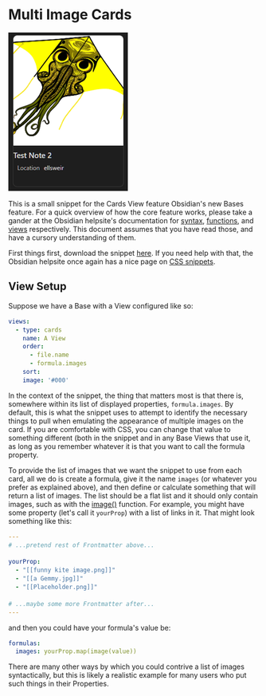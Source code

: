 # Multi Image Cards

![](MultiImageCardsDemo.gif)

This is a small snippet for the Cards View feature Obsidian's new Bases feature. For a quick overview of how the core feature works, please take a gander at the Obsidian helpsite's documentation for [syntax](<https://help.obsidian.md/bases/syntax>), [functions](<https://help.obsidian.md/bases/functions>), and [views](<https://help.obsidian.md/bases/views>) respectively. This document assumes that you have read those, and have a cursory understanding of them.  

First things first, download the snippet [here](MultiImageCards.css). If you need help with that, the Obsidian helpsite once again has a nice page on [CSS snippets](<https://help.obsidian.md/snippets>).  

## View Setup

Suppose we have a Base with a View configured like so:  

```yaml
views:
  - type: cards
    name: A View
    order:
      - file.name
      - formula.images
    sort:
    image: '#000'
```

In the context of the snippet, the thing that matters most is that there is, somewhere within its list of displayed properties, `formula.images`. By default, this is what the snippet uses to attempt to identify the necessary things to pull when emulating the appearance of multiple images on the card. If you are comfortable with CSS, you can change that value to something different (both in the snippet and in any Base Views that use it, as long as you remember whatever it is that you want to call the formula property.  

To provide the list of images that we want the snippet to use from each card, all we do is create a formula, give it the name `images` (or whatever you prefer as explained above), and then define or calculate something that will return a list of images. The list should be a flat list and it should only contain images, such as with the [image()](<https://help.obsidian.md/bases/functions#%60image()%60>) function. For example, you might have some property (let's call it `yourProp`) with a list of links in it. That might look something like this:

```yaml
---
# ...pretend rest of Frontmatter above...

yourProp: 
  - "[[funny kite image.png]]"
  - "[[a Gemmy.jpg]]"
  - "[[Placeholder.png]]"

# ...maybe some more Frontmatter after...
---
```

and then you could have your formula's value be:  

```yaml
formulas:
  images: yourProp.map(image(value))
```

There are many other ways by which you could contrive a list of images syntactically, but this is likely a realistic example for many users who put such things in their Properties.
